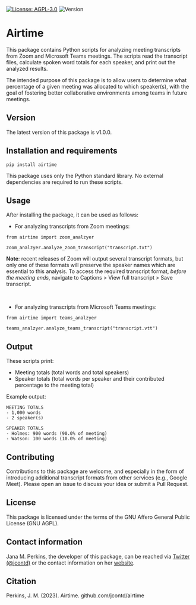 [![License: AGPL-3.0](https://img.shields.io/badge/License-AGPL--3.0-brightgreen.svg)](https://www.gnu.org/licenses/agpl-3.0)
![Version](https://img.shields.io/badge/version-v1.0.0-blue)

# Airtime

This package contains Python scripts for analyzing meeting transcripts from Zoom and Microsoft Teams meetings. The scripts read the transcript files, calculate spoken word totals for each speaker, and print out the analyzed results.

The intended purpose of this package is to allow users to determine what percentage of a given meeting was allocated to which speaker(s), with the goal of fostering better collaborative environments among teams in future meetings.

## Version

The latest version of this package is v1.0.0.

## Installation and requirements

```
pip install airtime
```

This package uses only the Python standard library.
No external dependencies are required to run these scripts.

## Usage

After installing the package, it can be used as follows:

- For analyzing transcripts from Zoom meetings:

```
from airtime import zoom_analzyer

zoom_analzyer.analyze_zoom_transcript("transcript.txt")
```

**Note**: recent releases of Zoom will output several transcript formats, but only one of these formats will preserve the speaker names which are essential to this analysis. To access the required transcript format, *before the meeting ends*, navigate to Captions > View full transcript > Save transcript.

&nbsp;
&nbsp;

- For analyzing transcripts from Microsoft Teams meetings:

```
from airtime import teams_analzyer

teams_analzyer.analyze_teams_transcript("transcript.vtt")
```


## Output
These scripts print:

- Meeting totals (total words and total speakers)
- Speaker totals (total words per speaker and their contributed percentage to the meeting total)

Example output:

```
MEETING TOTALS
- 1,000 words
- 2 speaker(s)

SPEAKER TOTALS
- Holmes: 900 words (90.0% of meeting)
- Watson: 100 words (10.0% of meeting)
```

## Contributing

Contributions to this package are welcome, and especially in the form of introducing additional transcript formats from other services (e.g., Google Meet). Please open an issue to discuss your idea or submit a Pull Request.

## License

This package is licensed under the terms of the GNU Affero General Public License (GNU AGPL).

## Contact information

Jana M. Perkins, the developer of this package, can be reached via [Twitter (@jcontd)](https://twitter.com/jcontd) or the contact information on her [website](https://jcontd.com).

## Citation

Perkins, J. M. (2023). Airtime. github.com/jcontd/airtime
